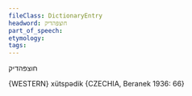 ```yaml
---
fileClass: DictionaryEntry
headword: חוצפּהדיק
part_of_speech: 
etymology: 
tags: 
---
```

חוצפּהדיק

{WESTERN}
xütspədik {CZECHIA, Beranek 1936: 66}

